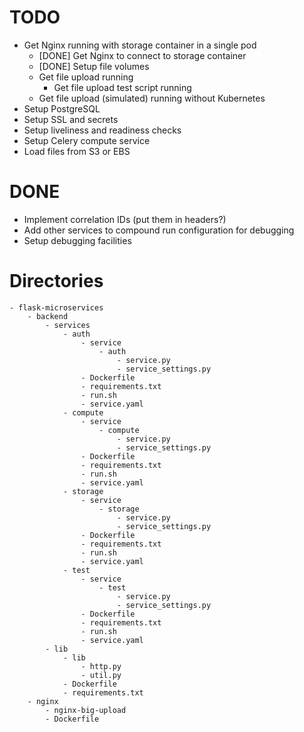 # TODO

 - Get Nginx running with storage container in a single pod
   - [DONE] Get Nginx to connect to storage container
   - [DONE] Setup file volumes
   - Get file upload running
     - Get file upload test script running
   - Get file upload (simulated) running without Kubernetes
 - Setup PostgreSQL
 - Setup SSL and secrets
 - Setup liveliness and readiness checks
 - Setup Celery compute service
 - Load files from S3 or EBS
 
# DONE

 - Implement correlation IDs (put them in headers?)
 - Add other services to compound run configuration for debugging
 - Setup debugging facilities

# Directories

    - flask-microservices
        - backend
            - services
                - auth
                    - service
                        - auth
                            - service.py
                            - service_settings.py
                    - Dockerfile
                    - requirements.txt
                    - run.sh
                    - service.yaml
                - compute
                    - service
                        - compute
                            - service.py
                            - service_settings.py
                    - Dockerfile
                    - requirements.txt
                    - run.sh
                    - service.yaml
                - storage
                    - service
                        - storage
                            - service.py
                            - service_settings.py
                    - Dockerfile
                    - requirements.txt
                    - run.sh
                    - service.yaml
                - test
                    - service
                        - test
                            - service.py
                            - service_settings.py
                    - Dockerfile
                    - requirements.txt
                    - run.sh
                    - service.yaml                    
            - lib
                - lib
                    - http.py
                    - util.py
                - Dockerfile
                - requirements.txt                    
        - nginx
            - nginx-big-upload
            - Dockerfile
